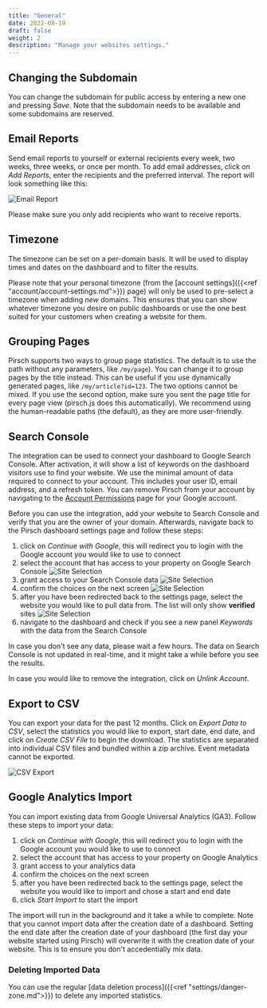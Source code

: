 ```yaml
---
title: "General"
date: 2022-08-19
draft: false
weight: 2
description: "Manage your websites settings."
---
```


## Changing the Subdomain

You can change the subdomain for public access by entering a new one and pressing *Save*. Note that the subdomain needs to be available and some subdomains are reserved.

## Email Reports

Send email reports to yourself or external recipients every week, two weeks, three weeks, or once per month. To add email addresses, click on *Add Reports*, enter the recipients and the preferred interval. The report will look something like this:

![Email Report](/dashboard/email-report.png)

Please make sure you only add recipients who want to receive reports.

## Timezone

The timezone can be set on a per-domain basis. It will be used to display times and dates on the dashboard and to filter the results.

Please note that your personal timezone (from the [account settings]({{<ref "account/account-settings.md">}}) page) will only be used to pre-select a timezone when adding *new* domains. This ensures that you can show whatever timezone you desire on public dashboards or use the one best suited for your customers when creating a website for them.

## Grouping Pages

Pirsch supports two ways to group page statistics. The default is to use the path without any parameters, like `/my/page`). You can change it to group pages by the title instead. This can be useful if you use dynamically generated pages, like `/my/article?id=123`. The two options cannot be mixed. If you use the second option, make sure you sent the page title for every page view (pirsch.js does this automatically). We recommend using the human-readable paths (the default), as they are more user-friendly.

## Search Console

The integration can be used to connect your dashboard to Google Search Console. After activation, it will show a list of keywords on the dashboard visitors use to find your website. We use the minimal amount of data required to connect to your account. This includes your user ID, email address, and a refresh token. You can remove Pirsch from your account by navigating to the [Account Permissions](https://myaccount.google.com/permissions) page for your Google account.

Before you can use the integration, add your website to Search Console and verify that you are the owner of your domain. Afterwards, navigate back to the Pirsch dashboard settings page and follow these steps:

1. click on *Continue with Google*, this will redirect you to login with the Google account you would like to use to connect
2. select the account that has access to your property on Google Search Console ![Site Selection](/dashboard/settings-gsc-accounts.png)
3. grant access to your Search Console data ![Site Selection](/dashboard/settings-gsc-permissions.png)
4. confirm the choices on the next screen ![Site Selection](/dashboard/settings-gsc-confirmation.png)
5. after you have been redirected back to the settings page, select the website you would like to pull data from. The list will only show **verified** sites ![Site Selection](/dashboard/settings-gsc-integration.png)
6. navigate to the dashboard and check if you see a new panel *Keywords* with the data from the Search Console

In case you don't see any data, please wait a few hours. The data on Search Console is not updated in real-time, and it might take a while before you see the results.

In case you would like to remove the integration, click on *Unlink Account*.

## Export to CSV

You can export your data for the past 12 months. Click on *Export Data to CSV*, select the statistics you would like to export, start date, end date, and click on *Create CSV File* to begin the download. The statistics are separated into individual CSV files and bundled within a zip archive. Event metadata cannot be exported.

![CSV Export](/dashboard/csv-export.png)

## Google Analytics Import

You can import existing data from Google Universal Analytics (GA3). Follow these steps to import your data:

1. click on *Continue with Google*, this will redirect you to login with the Google account you would like to use to connect
2. select the account that has access to your property on Google Analytics
3. grant access to your analytics data
4. confirm the choices on the next screen
5. after you have been redirected back to the settings page, select the website you would like to import and chose a start and end date
6. click *Start Import* to start the import

The import will run in the background and it take a while to complete. Note that you cannot import data after the creation date of a dashboard. Setting the end date after the creation date of your dashboard (the first day your website started using Pirsch) will overwrite it with the creation date of your website. This is to ensure you don't accedentially mix data.

### Deleting Imported Data

You can use the regular [data deletion process]({{<ref "settings/danger-zone.md">}}) to delete any imported statistics.
